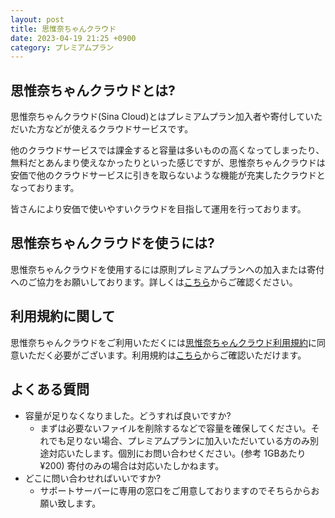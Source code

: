 ```yaml
---
layout: post
title: 思惟奈ちゃんクラウド
date: 2023-04-19 21:25 +0900
category: プレミアムプラン
---
```


## 思惟奈ちゃんクラウドとは?

思惟奈ちゃんクラウド(Sina Cloud)とはプレミアムプラン加入者や寄付していただいた方などが使えるクラウドサービスです。

他のクラウドサービスでは課金すると容量は多いものの高くなってしまったり、無料だとあんまり使えなかったりといった感じですが、思惟奈ちゃんクラウドは安価で他のクラウドサービスに引きを取らないような機能が充実したクラウドとなっております。

皆さんにより安価で使いやすいクラウドを目指して運用を行っております。

## 思惟奈ちゃんクラウドを使うには?

思惟奈ちゃんクラウドを使用するには原則プレミアムプランへの加入または寄付へのご協力をお願いしております。詳しくは[こちら](https://sina-chan.com/premium)からご確認ください。

## 利用規約に関して

思惟奈ちゃんクラウドをご利用いただくには[思惟奈ちゃんクラウド利用規約](https://sina-chan.com/cloud-tos)に同意いただく必要がございます。利用規約は[こちら](https://sina-chan.com/cloud-tos)からご確認いただけます。

## よくある質問

- 容量が足りなくなりました。どうすれば良いですか?
  - まずは必要ないファイルを削除するなどで容量を確保してください。それでも足りない場合、プレミアムプランに加入いただいている方のみ別途対応いたします。個別にお問い合わせください。(参考 1GBあたり¥200) 寄付のみの場合は対応いたしかねます。
- どこに問い合わせればいいですか?
  - サポートサーバーに専用の窓口をご用意しておりますのでそちらからお願い致します。
